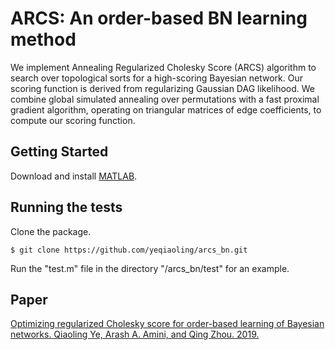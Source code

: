 # ARCS: An order-based BN learning method
We implement Annealing Regularized Cholesky Score (ARCS) algorithm to search over topological sorts for a high-scoring Bayesian network. Our scoring function is derived from regularizing Gaussian DAG likelihood. We combine global simulated annealing over permutations with a fast proximal gradient algorithm, operating on triangular matrices of edge coefficients, to compute our scoring function. 

## Getting Started
Download and install [MATLAB](https://www.mathworks.com/downloads/).

## Running the tests
Clone the package.
```
$ git clone https://github.com/yeqiaoling/arcs_bn.git
```

Run the "test.m" file in the directory "/arcs_bn/test" for an example. 

## Paper
[Optimizing regularized Cholesky score for order-based learning of Bayesian networks. Qiaoling Ye, Arash A. Amini, and Qing Zhou. 2019.](https://arxiv.org/abs/1904.12360)
